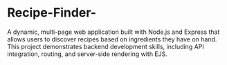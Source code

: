 # Recipe-Finder-
A dynamic, multi-page web application built with Node.js and Express that allows users to discover recipes based on ingredients they have on hand. This project demonstrates backend development skills, including API integration, routing, and server-side rendering with EJS. 
